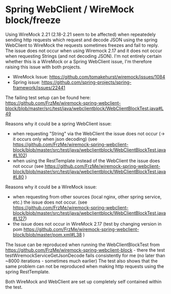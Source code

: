 # Spring WebClient / WireMock block/freeze

Using WireMock 2.21 (2.18-2.21 seem to be affected) when repeatedely sending http requests which request and decode JSON using the spring WebClient to WireMock the requests sometimes freezes and fail to reply. 
The issue does not occur when using Wiremock 2.17 and it does not occur when requesting Strings (and not decoding JSON).
I'm not entirely certain whether this is a WireMock or a Spring WebClient issue, I'm therefore raising this issue with both projects. 
* WireMock Issue: https://github.com/tomakehurst/wiremock/issues/1084
* Spring issue: https://github.com/spring-projects/spring-framework/issues/22441

The failing test setup can be found here: https://github.com/FrzMe/wiremock-spring-webclient-block/blob/master/src/test/java/webclientblock/WebClientBlockTest.java#L49

Reasons why it could be a spring WebClient issue:

* when requesting "String" via the WebClient the issue does not occur (-> it occurs only when json decoding) (see https://github.com/FrzMe/wiremock-spring-webclient-block/blob/master/src/test/java/webclientblock/WebClientBlockTest.java#L102)
* when using the RestTemplate instead of the WebClient the issue does not occur (see https://github.com/FrzMe/wiremock-spring-webclient-block/blob/master/src/test/java/webclientblock/WebClientBlockTest.java#L80 )

Reasons why it could be a WireMock issue:

* when requesting from other sources (local nginx, other spring service, etc.) the issue does not occur. (see https://github.com/FrzMe/wiremock-spring-webclient-block/blob/master/src/test/java/webclientblock/WebClientBlockTest.java#L127)
* the issue does not occur in WireMock 2.17 (test by changing version in pom https://github.com/FrzMe/wiremock-spring-webclient-block/blob/master/pom.xml#L38 )

The Issue can be reproduced when running the WebClientBlockTest from https://github.com/FrzMe/wiremock-spring-webclient-block - there the test testWiremockServiceGetJsonDecode fails consistently for me (no later than ~8000 iterations - sometimes much earlier) 
The test also shows that the same problem can not be reproduced when making http requests using the spring RestTemplate.

Both WireMock and WebClient are set up completely self contained within the test.
